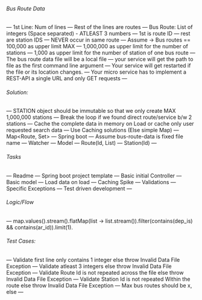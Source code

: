 ###### Bus Route Data
— 1st Line: Num of lines
— Rest of the lines are routes
— Bus Route: List of integers (Space separated) - ATLEAST 3 numbers
	— 1st is route ID
	— rest are station IDS
	— NEVER occur in same route
	— Assume -> Bus routes == 100,000 as upper limit MAX
	— 1,000,000 as upper limit for the number of stations
	— 1,000 as upper limit for the number of station of one bus route
— The bus route data file will be a local file
— your service will get the path to file as the first command line argument
— Your service will get restarted if the file or its location changes.
— Your micro service has to implement a REST-API a single URL and only GET requests
— 

###### Solution:
— STATION object should be immutable so that we only create MAX 1,000,000 stations
— Break the loop if we found direct route/service b/w 2 stations
— Cache the complete data in memory on Load or cache only user requested search data
— Use Caching solutions (Else simple Map)
— Map<Route, Set<Stations>>
— Spring boot
— Assume bus-route-data is fixed file name
— Watcher 
— Model
	— Route(Id, List<Station>)
	— Station(Id)
—

###### Tasks
— Readme 
— Spring boot project template 
— Basic initial Controller
— Basic model
— Load data on load
— Caching Spike
— Validations
— Specific Exceptions 
— Test driven development
— 

###### Logic/Flow
— map.values().stream().flatMap(list<Stations> -> list.stream()).filter(contains(dep_is) && contains(ar_id)).limit(1).

###### Test Cases:
— Validate first line only contains 1 integer else throw Invalid Data File Exception
— Validate atleast 3 integers else throw Invalid Data File Exception
— Validate Route Id is not repeated across the file else throw Invalid Data File Exception
— Validate Station Id is not repeated Within the route else throw Invalid Data File Exception
— Max bus routes should be x, else 
— 